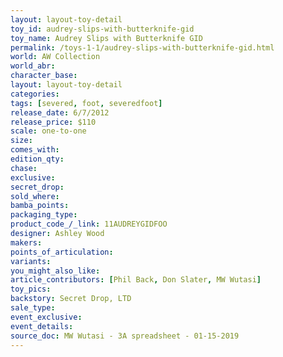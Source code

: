 ```yaml
---
layout: layout-toy-detail 
toy_id: audrey-slips-with-butterknife-gid
toy_name: Audrey Slips with Butterknife GID
permalink: /toys-1-1/audrey-slips-with-butterknife-gid.html
world: AW Collection
world_abr: 
character_base: 
layout: layout-toy-detail
categories: 
tags: [severed, foot, severedfoot]
release_date: 6/7/2012
release_price: $110 
scale: one-to-one
size: 
comes_with: 
edition_qty: 
chase: 
exclusive: 
secret_drop: 
sold_where: 
bamba_points: 
packaging_type: 
product_code_/_link: 11AUDREYGIDFOO
designer: Ashley Wood
makers: 
points_of_articulation: 
variants: 
you_might_also_like: 
article_contributors: [Phil Back, Don Slater, MW Wutasi]
toy_pics: 
backstory: Secret Drop, LTD
sale_type: 
event_exclusive: 
event_details: 
source_doc: MW Wutasi - 3A spreadsheet - 01-15-2019
---
```

